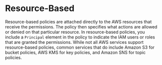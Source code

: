 # Resource-Based

Resource-based policies are attached directly to the AWS resources that receive the permissions. The policy then specifies what actions are allowed or denied on that particular resource. In resource-based policies, you include a `Principal` element in the policy to indicate the IAM users or roles that are granted the permissions. While not all AWS services support resource-based policies, common services that do include Amazon S3 for bucket policies, AWS KMS for key policies, and Amazon SNS for topic policies.